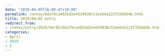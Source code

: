 ```yaml
---
date: "2019-04-05T16:08:47+10:00"
permalink: /notes/6da79cae82bd2e4d34930c51ee64a223f35bb64b.html
title: 2019/04/05 entry
redirect_from:
- /notes/entry/2019/04/05/6da79cae82bd2e4d34930c51ee64a223f35bb64b.html
categories:
- April
- 2019
- 5
---
```

